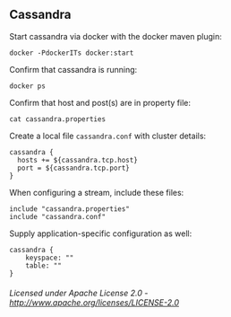 ## Cassandra

Start cassandra via docker with the docker maven plugin:

    docker -PdockerITs docker:start

Confirm that cassandra is running:

    docker ps

Confirm that host and post(s) are in property file:

    cat cassandra.properties

Create a local file `cassandra.conf` with cluster details:

    cassandra {
      hosts += ${cassandra.tcp.host}
      port = ${cassandra.tcp.port}
    }

When configuring a stream, include these files:

    include "cassandra.properties"
    include "cassandra.conf"

Supply application-specific configuration as well:

    cassandra {
        keyspace: ""
        table: ""
    }

###### Licensed under Apache License 2.0 - http://www.apache.org/licenses/LICENSE-2.0
